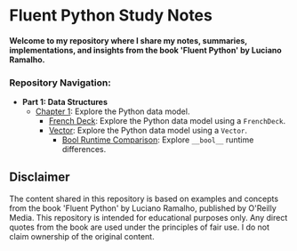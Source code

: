 # Fluent Python Study Notes

#### Welcome to my repository where I share my notes, summaries, implementations, and insights from the book 'Fluent Python' by Luciano Ramalho.

### Repository Navigation:

- **Part 1: Data Structures**
  - [Chapter 1](./part_1_data_structures/chapter_1/): Explore the Python data model.
    - [French Deck](./part_1_data_structures/chapter_1/french_deck.py): Explore the Python data model using a `FrenchDeck`.
    - [Vector](./part_1_data_structures/chapter_1/vector.py): Explore the Python data model using a `Vector`.
      - [Bool Runtime Comparison](./part_1_data_structures/chapter_1/bool_runtime_comparison.txt): Explore `__bool__` runtime differences.

## Disclaimer

The content shared in this repository is based on examples and concepts from the book 'Fluent Python'
by Luciano Ramalho,
published by O'Reilly Media.
This repository is intended for educational purposes only.
Any direct quotes from the book are used under the principles of fair use.
I do not claim ownership of the original content.
